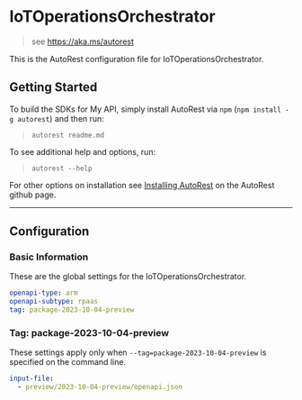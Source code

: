 # IoTOperationsOrchestrator

> see https://aka.ms/autorest

This is the AutoRest configuration file for IoTOperationsOrchestrator.

## Getting Started

To build the SDKs for My API, simply install AutoRest via `npm` (`npm install -g autorest`) and then run:

> `autorest readme.md`

To see additional help and options, run:

> `autorest --help`

For other options on installation see [Installing AutoRest](https://aka.ms/autorest/install) on the AutoRest github page.

---

## Configuration

### Basic Information

These are the global settings for the IoTOperationsOrchestrator.

```yaml
openapi-type: arm
openapi-subtype: rpaas
tag: package-2023-10-04-preview
```

### Tag: package-2023-10-04-preview

These settings apply only when `--tag=package-2023-10-04-preview` is specified on the command line.

```yaml $(tag) == 'package-2023-10-04-preview'
input-file:
  - preview/2023-10-04-preview/openapi.json
```
